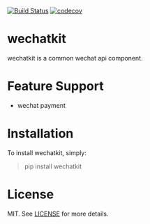 [![Build Status](https://travis-ci.org/istommao/wechatkit.svg?branch=develop)](https://travis-ci.org/istommao/wechatkit)
[![codecov](https://codecov.io/gh/istommao/wechatkit/branch/master/graph/badge.svg)](https://codecov.io/gh/istommao/wechatkit)

# wechatkit
wechatkit is a common wechat api component.

# Feature Support
- wechat payment

# Installation

To install wechatkit, simply:

> pip install wechatkit


# License

MIT. See [LICENSE](https://github.com/istommao/wechatkit/blob/master/LICENSE) for more details.
